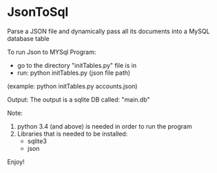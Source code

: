 # JsonToSql
Parse a JSON file and dynamically pass all its documents into a MySQL database table

To run Json to MYSql Program:
- go to the directory "initTables.py" file is in
- run: python initTables.py (json file path)

(example: python initTables.py accounts.json)

Output:
The output is a sqlite DB called: "main.db"

Note:
1. python 3.4 (and above) is needed in order to run the program
2. Libraries that is needed to be installed:
    - sqlite3
    - json

Enjoy!
